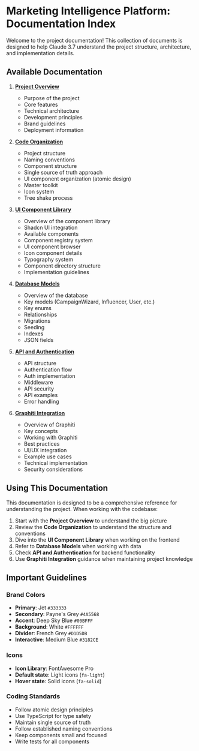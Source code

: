 # Marketing Intelligence Platform: Documentation Index

Welcome to the project documentation! This collection of documents is designed to help Claude 3.7 understand the project structure, architecture, and implementation details.

## Available Documentation

1. **[Project Overview](./01-project-overview.md)**
   - Purpose of the project
   - Core features
   - Technical architecture
   - Development principles
   - Brand guidelines
   - Deployment information

2. **[Code Organization](./02-code-organization.md)**
   - Project structure
   - Naming conventions
   - Component structure
   - Single source of truth approach
   - UI component organization (atomic design)
   - Master toolkit
   - Icon system
   - Tree shake process

3. **[UI Component Library](./03-ui-component-library.md)**
   - Overview of the component library
   - Shadcn UI integration
   - Available components
   - Component registry system
   - UI component browser
   - Icon component details
   - Typography system
   - Component directory structure
   - Implementation guidelines

4. **[Database Models](./04-database-models.md)**
   - Overview of the database
   - Key models (CampaignWizard, Influencer, User, etc.)
   - Key enums
   - Relationships
   - Migrations
   - Seeding
   - Indexes
   - JSON fields

5. **[API and Authentication](./05-api-and-authentication.md)**
   - API structure
   - Authentication flow
   - Auth implementation
   - Middleware
   - API security
   - API examples
   - Error handling

6. **[Graphiti Integration](./06-graphiti-integration.md)**
   - Overview of Graphiti
   - Key concepts
   - Working with Graphiti
   - Best practices
   - UI/UX integration
   - Example use cases
   - Technical implementation
   - Security considerations

## Using This Documentation

This documentation is designed to be a comprehensive reference for understanding the project. When working with the codebase:

1. Start with the **Project Overview** to understand the big picture
2. Review the **Code Organization** to understand the structure and conventions
3. Dive into the **UI Component Library** when working on the frontend
4. Refer to **Database Models** when working with data
5. Check **API and Authentication** for backend functionality
6. Use **Graphiti Integration** guidance when maintaining project knowledge

## Important Guidelines

### Brand Colors
- **Primary**: Jet `#333333`
- **Secondary**: Payne's Grey `#4A5568`
- **Accent**: Deep Sky Blue `#00BFFF`
- **Background**: White `#FFFFFF`
- **Divider**: French Grey `#D1D5DB`
- **Interactive**: Medium Blue `#3182CE`

### Icons
- **Icon Library**: FontAwesome Pro
- **Default state**: Light icons (`fa-light`)
- **Hover state**: Solid icons (`fa-solid`)

### Coding Standards
- Follow atomic design principles
- Use TypeScript for type safety
- Maintain single source of truth
- Follow established naming conventions
- Keep components small and focused
- Write tests for all components 